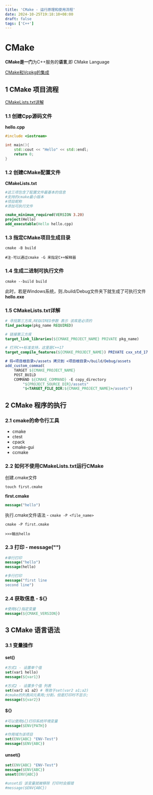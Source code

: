 ```yaml
---
title: 'CMake - 运行原理和使用流程'
date: 2024-10-25T19:18:10+08:00
draft: false
tags: ['C++']
---
```


# CMake

**CMake是一门**为C++服务的**语言**,即 CMake Language

[CMake和Vcpkg的集成](https://foryyz.top/posts/language/cpp/vcpkg/)

## 1 CMake 项目流程

[CMakeLists.txt详解](#15-cmakeliststxt详解)

### 1.1 创建Cpp源码文件

**hello.cpp**

```c++
#include <iostream>

int main(){
    std::cout << "Hello" << std::endl;
    return 0;
}
```

### 1.2 创建CMake配置文件

**CMakeLists.txt**

```cmake
#这三项包含了配置文件最基本的信息
#支持的cmake最小版本
#项目昵称
#添加可执行文件

cmake_minimum_required(VERSION 3.20)
project(Hello)
add_executable(Hello hello.cpp)
```

### 1.3 指定CMake项目生成目录

```shell
cmake -B build

#注-可以通过cmake -G 来指定C++解释器
```

### 1.4 生成二进制可执行文件

```shell
cmake --build build
```

此时，若是Windows系统，则./build/Debug文件夹下就生成了可执行文件**hello.exe**

### 1.5 CMakeLists.txt详解

```cmake
# 寻找第三方库,REQUIRED参数 表示 该库是必须的
find_package(pkg_name REQUIRED)

# 链接第三方库
target_link_libraries(${CMAKE_PROJECT_NAME} PRIVATE pkg_name)

# 打开C++标准支持，这里是C++17
target_compile_features(${CMAKE_PROJECT_NAME}) PRIVATE cxx_std_17

# 将<项目根目录>/assets 拷贝到 <项目根目录>/build/Debug/assets
add_custom_commad(
	TARGET ${CMAKE_PROJECT_NAME}
	POST_BUILD
	COMMAND ${CMAKE_COMMAND} -E copy_directory
		"${PROJECT_SOURCE_DIR}/assets"
		"$<TARGET_FILE_DIR:${CMAKE_PROJECT_NAME}>/assets")

```



## 2 CMake 程序的执行

### 2.1 cmake的命令行工具

- cmake
- ctest
- cpack
- cmake-gui
- ccmake

### 2.2 如何不使用CMakeLists.txt运行CMake

创建.cmake文件

```shell
touch first.cmake
```

**first.cmake**

```cmake
message("hello")
```

执行.cmake文件语法 - `cmake -P <file_name>`

```shell
cmake -P first.cmake

>>>输出hello
```

### 2.3 打印 - message("")

```cmake
#单行打印
message("hello")
message(hello)

#多行打印
message("first line
second line")
```

### 2.4 获取信息 - ${}

```cmake
#使用${}指定变量
message(${CMAKE_VERSION})
```



## 3 CMake 语言语法

### 3.1 变量操作

#### set()

```cmake
#方式1 - 设置单个值
set(var1 hello)
message(${var1})

#方式2 - 设置多个值 列表
set(var2 a1 a2) # 等效于set(var2 a1;a2)
#cmake的列表间元素用;分割，但是打印时不显示;
message(${var2})

```

#### ${}

```cmake
#可以使用${}打印系统环境变量
message($ENV{PATH})

#作用域为该项目
set(ENV{ABC} "ENV-Test")
message($ENV{ABC})
```

#### unset()

```cmake
set(ENV{ABC} "ENV-Test")
message($ENV{ABC})
unset(ENV{ABC})

#unset后 该变量就被移除 打印时会报错
#message($ENV{ABC})
```

